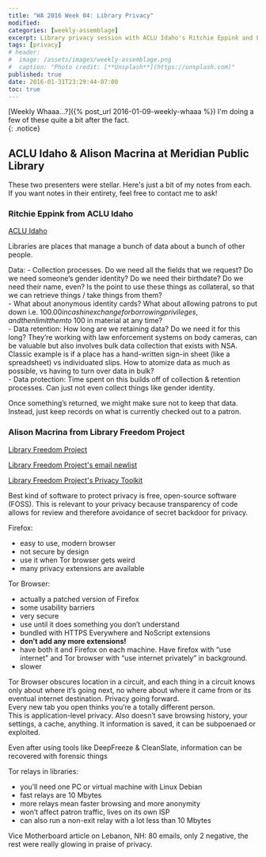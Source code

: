 ```yaml
---
title: "WA 2016 Week 04: Library Privacy"
modified:
categories: [weekly-assemblage]
excerpt: Library privacy session with ACLU Idaho's Ritchie Eppink and Library Freedom Project's Alison Macrina at Meridian Library District's unBound technology lab.
tags: [privacy]
# header:
#  image: /assets/images/weekly-assemblage.png
#  caption: "Photo credit: [**Unsplash**](https://unsplash.com)"
published: true
date: 2016-01-31T23:29:44-07:00
toc: true
---
```

[Weekly Whaaa…?]({% post_url 2016-01-09-weekly-whaaa %}) I'm doing a few of these quite a bit after the fact.  
{: .notice}  

## ACLU Idaho & Alison Macrina at Meridian Public Library  

These two presenters were stellar. Here's just a bit of my notes from each. If you want notes in their entirety, feel free to contact me to ask!  

### Ritchie Eppink from ACLU Idaho  

[ACLU Idaho](https://acluidaho.org/)  

Libraries are places that manage a bunch of data about a bunch of other people.  

Data: 
	- Collection processes. Do we need all the fields that we request? Do we need someone’s gender identity? Do we need their birthdate? Do we need their name, even? Is the point to use these things as collateral, so that we can retrieve things / take things from them?   
	- What about anonymous identity cards? What about allowing patrons to put down i.e. $100.00 in cash in exchange for borrowing privileges, and then limit them to ~$100 in material at any time?  
	- Data retention: How long are we retaining data? Do we need it for this long? They’re working with law enforcement systems on body cameras, can be valuable but also involves bulk data collection that exists with NSA. Classic example is if a place has a hand-written sign-in sheet (like a spreadsheet) vs individuated slips. How to atomize data as much as possible, vs having to turn over data in bulk?  
	- Data protection: Time spent on this builds off of collection & retention processes. Can just not even collect things like gender identity.  

Once something’s returned, we might make sure not to keep that data. Instead, just keep records on what is currently checked out to a patron.   

### Alison Macrina from Library Freedom Project  

[Library Freedom Project](https://libraryfreedomproject.org/)  

[Library Freedom Project's email newlist](https://lists.riseup.net/www/subscribe/libraryfreedom)  

[Library Freedom Project's Privacy Toolkit](https://libraryfreedomproject.org/resources/privacytoolkit)   


Best kind of software to protect privacy is free, open-source software (FOSS). This is relevant to your privacy because transparency of code allows for review and therefore avoidance of secret backdoor for privacy.   

Firefox:  
- easy to use, modern browser  
- not secure by design  
- use it when Tor browser gets weird  
- many privacy extensions are available  

Tor Browser:     
- actually a patched version of Firefox  
- some usability barriers  
- very secure  
- use until it does something you don’t understand  
- bundled with HTTPS Everywhere and NoScript extensions  
- **don’t add any more extensions!**  
- have both it and Firefox on each machine. Have firefox with “use internet” and Tor browser with “use internet privately” in background.  
- slower  

Tor Browser obscures location in a circuit, and each thing in a circuit knows only about where it’s going next, no where about where it came from or its eventual internet destination. Privacy going forward.   
Every new tab you open thinks you’re a totally different person.  
This is application-level privacy. Also doesn’t save browsing history, your settings, a cache, anything. It information is saved, it can be subpoenaed or exploited.  

Even after using tools like DeepFreeze & CleanSlate, information can be recovered with forensic things  

Tor relays in libraries:   
- you’ll need one PC or virtual machine with Linux Debian  
- fast relays are 10 Mbytes  
- more relays mean faster browsing and more anonymity  
- won’t affect patron traffic, lives on its own ISP  
- can also run a non-exit relay with a lot less than 10 Mbytes  

Vice Motherboard article on Lebanon, NH: 80 emails, only 2 negative, the rest were really glowing in praise of privacy.  

